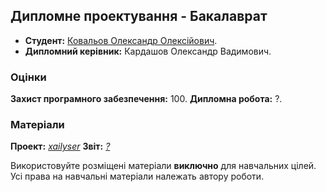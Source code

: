 ## Дипломне проектування - Бакалаврат

- **Студент:** [Ковальов Олександр Олексійович](https://github.com/xairaven).
- **Дипломний керівник:** Кардашов Олександр Вадимович.

### Оцінки
**Захист програмного забезпечення:** 100.
**Дипломна робота:** ?.

### Матеріали
**Проект:** [*xailyser*](./Project/)
**Звіт:** [*?*](./Thesis)

Використовуйте розміщені матеріали **виключно** для навчальних цілей. <br>
Усі права на навчальні матеріали належать автору роботи.